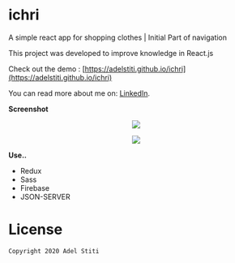 # ichri

A simple react app for shopping clothes | Initial Part of navigation

This project was developed to improve knowledge in React.js

Check out the demo : [https://adelstiti.github.io/ichri](https://adelstiti.github.io/ichri)

You can read more about me on: [LinkedIn](https://www.linkedin.com/in/adel-stiti-9ba760158/).

**Screenshot**

<p align="center"><img src="https://i.ibb.co/XLp6Wnq/image.png" /></p>
<p align="center"><img src="https://i.ibb.co/tXC4SwK/image.png" /></p>

**Use..**
- Redux
- Sass
- Firebase
- JSON-SERVER

# License

    Copyright 2020 Adel Stiti
